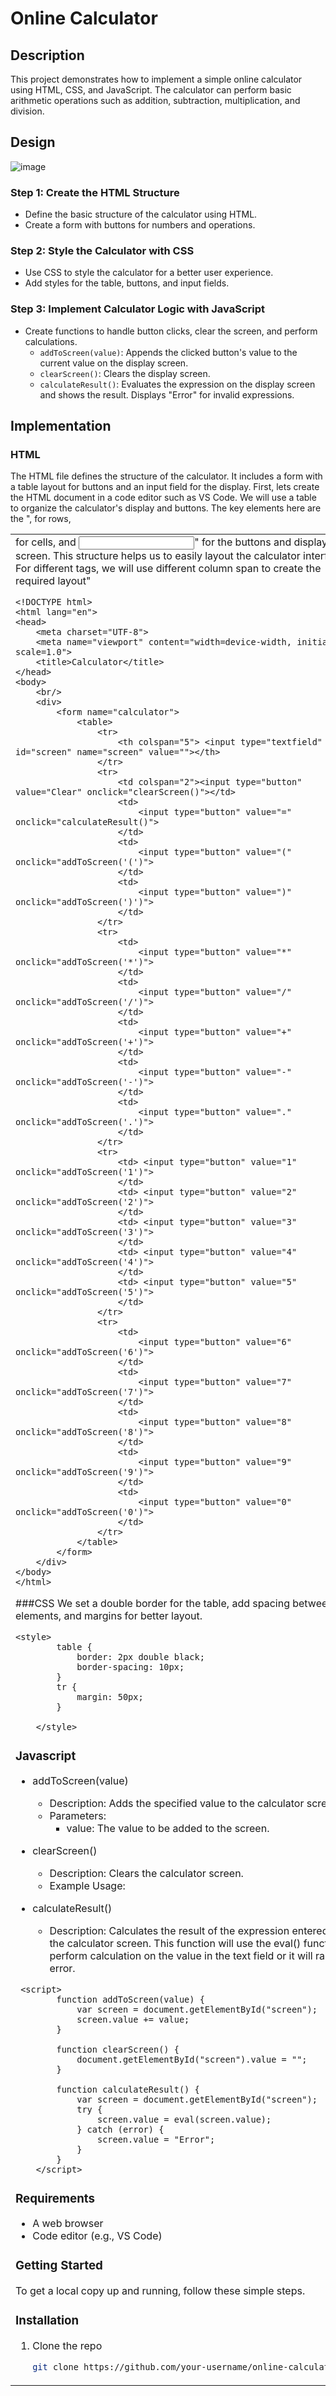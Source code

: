 # Online Calculator

## Description
This project demonstrates how to implement a simple online calculator using HTML, CSS, and JavaScript. The calculator can perform basic arithmetic operations such as addition, subtraction, multiplication, and division.

## Design
![image](https://github.com/ASD-Are/Online-Calculator/assets/93379106/ed57e691-cea9-4b2c-bb62-3b5f21a45acc)

### Step 1: Create the HTML Structure
- Define the basic structure of the calculator using HTML.
- Create a form with buttons for numbers and operations.


### Step 2: Style the Calculator with CSS
- Use CSS to style the calculator for a better user experience.
- Add styles for the table, buttons, and input fields.

### Step 3: Implement Calculator Logic with JavaScript
- Create functions to handle button clicks, clear the screen, and perform calculations.
  - `addToScreen(value)`: Appends the clicked button's value to the current value on the display screen.
  - `clearScreen()`: Clears the display screen.
  - `calculateResult()`: Evaluates the expression on the display screen and shows the result. Displays "Error" for invalid expressions.

## Implementation
### HTML
The HTML file defines the structure of the calculator. It includes a form with a table layout for buttons and an input field for the display.
First, lets create the HTML document in a code editor such as VS Code. We will use a table to organize the calculator's display and buttons. The key elements here are the "<table>, <tr> for rows, <td> for cells, and <input>" for the buttons and display screen. This structure helps us to easily layout the calculator interface. For different tags, we will use different column span to create the required layout" 
```plaintext
<!DOCTYPE html>
<html lang="en">
<head>
    <meta charset="UTF-8">
    <meta name="viewport" content="width=device-width, initial-scale=1.0">
    <title>Calculator</title>
</head>
<body>
    <br/>
    <div>
        <form name="calculator">
            <table>
                <tr>
                    <th colspan="5"> <input type="textfield" id="screen" name="screen" value=""></th>
                </tr>
                <tr>
                    <td colspan="2"><input type="button" value="Clear" onclick="clearScreen()"></td>
                    <td> 
                        <input type="button" value="=" onclick="calculateResult()">
                    </td>
                    <td> 
                        <input type="button" value="(" onclick="addToScreen('(')">
                    </td>
                    <td> 
                        <input type="button" value=")" onclick="addToScreen(')')">
                    </td>
                </tr>
                <tr>
                    <td> 
                        <input type="button" value="*" onclick="addToScreen('*')">
                    </td>
                    <td>
                        <input type="button" value="/" onclick="addToScreen('/')">
                    </td>
                    <td>
                        <input type="button" value="+" onclick="addToScreen('+')">
                    </td>
                    <td>
                        <input type="button" value="-" onclick="addToScreen('-')">
                    </td>
                    <td>
                        <input type="button" value="." onclick="addToScreen('.')">
                    </td>
                </tr>
                <tr>
                    <td> <input type="button" value="1" onclick="addToScreen('1')">
                    </td>
                    <td> <input type="button" value="2" onclick="addToScreen('2')">
                    </td>
                    <td> <input type="button" value="3" onclick="addToScreen('3')">
                    </td>
                    <td> <input type="button" value="4" onclick="addToScreen('4')">
                    </td>
                    <td> <input type="button" value="5" onclick="addToScreen('5')">
                    </td>
                </tr>
                <tr>
                    <td> 
                        <input type="button" value="6" onclick="addToScreen('6')">
                    </td>
                    <td>            
                        <input type="button" value="7" onclick="addToScreen('7')">
                    </td>
                    <td>            
                        <input type="button" value="8" onclick="addToScreen('8')">
                    </td>
                    <td>            
                        <input type="button" value="9" onclick="addToScreen('9')">
                    </td>
                    <td>
                        <input type="button" value="0" onclick="addToScreen('0')">
                    </td>
                </tr>
            </table>
        </form>
    </div>
</body>
</html>

```

###CSS
We set a double border for the table, add spacing between elements, and margins for better layout.
```
<style>
        table {
            border: 2px double black;
            border-spacing: 10px;
        }
        tr {
            margin: 50px;
        }

    </style>
```
### Javascript
- addToScreen(value)
    - Description: Adds the specified value to the calculator screen.
    - Parameters:
        - value: The value to be added to the screen.

- clearScreen()
    - Description: Clears the calculator screen.
    - Example Usage:
  

- calculateResult()
    - Description: Calculates the result of the expression entered on the calculator screen. This function will use the eval() function to perform calculation on the value in the text field or it will raise an error.
   
```
 <script>
        function addToScreen(value) {
            var screen = document.getElementById("screen");
            screen.value += value;
        }

        function clearScreen() {
            document.getElementById("screen").value = "";
        }

        function calculateResult() {
            var screen = document.getElementById("screen");
            try {
                screen.value = eval(screen.value);
            } catch (error) {
                screen.value = "Error";
            }
        }
    </script>
```
### Requirements
- A web browser
- Code editor (e.g., VS Code)

### Getting Started
To get a local copy up and running, follow these simple steps.

### Installation
1. Clone the repo
   ```sh
   git clone https://github.com/your-username/online-calculator.git
   ```
